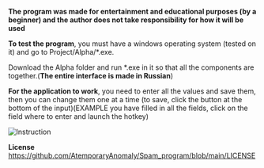 **The program was made for entertainment and educational purposes (by a beginner) and the author does not take responsibility for how it will be used**


**To test the program**, you must have a windows operating system (tested on it) and go to Project/Alpha/*.exe. 

Download the Alpha folder and run *.exe in it so that all the components are together.(**The entire interface is made in Russian**)

**For the application to work**, you need to enter all the values and save them, then you can change them one at a time (to save, click the button at the bottom of the input)(EXAMPLE you have filled in all the fields, click on the field where to enter and launch the hotkey)

![Instruction](https://github.com/AtemporaryAnomaly/Spam_program/assets/171469026/4d4f4205-a96a-40f6-80fc-14a10003c774)

**License** https://github.com/AtemporaryAnomaly/Spam_program/blob/main/LICENSE
